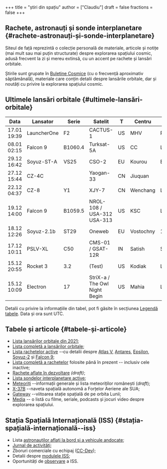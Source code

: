 +++
title = "știri din spațiu"
author = ["Claudiu"]
draft = false
fractions = false
+++

## Rachete, astronauți și sonde interplanetare {#rachete-astronauți-și-sonde-interplanetare}

Siteul de față reprezintă o colecție personală de materiale, articole și notițe (mai mult sau mai puțin structurate) despre explorarea spațiului cosmic, adusă frecvent la zi și mereu extinsă, cu un accent pe rachete și lansări orbitale.

Știrile sunt grupate în [Buletine Cosmice](/bul) (cu o frecvență aproximativ săptămânală), materiale care conțin detalii despre lansările orbitale, dar și noutăți cu privire la explorarea spațiului cosmic.


## Ultimele lansări orbitale {#ultimele-lansări-orbitale}

| Data        | Lansator    | Serie   | Satelit                       | T  | Centru    | Rampă   | R. | Bul             |
|-------------|-------------|---------|-------------------------------|----|-----------|---------|----|-----------------|
| 17.01 19:39 | LauncherOne | F2      | CACTUS-1                      | US | MHV       | RW12/30 | S  | [103](/bul/103) |
| 08.01 02:15 | Falcon 9    | B1060.4 | Turksat-5A                    | US | CC        | LC40    | S  | [103](/bul/103) |
| 29.12 16:42 | Soyuz-ST-A  | VS25    | CSO-2                         | EU | Kourou    | ELS     | S  | [102](/bul/102) |
| 27.12 15:44 | CZ-4C       |         | Yaogan-33                     | CN | Jiuquan   |         | S  | [102](/bul/102) |
| 22.12 04:37 | CZ-8        | Y1      | XJY-7                         | CN | Wenchang  | LC2     | S  | [102](/bul/102) |
| 19.12 14:00 | Falcon 9    | B1059.5 | NROL-108 / USA-312 USA-313    | US | KSC       | LC39A   | S  | [102](/bul/102) |
| 18.12 12:26 | Soyuz-2.1b  | ST29    | Oneweb                        | EU | Vostochny | 1S      | S  | [102](/bul/102) |
| 17.12 10:11 | PSLV-XL     | C50     | CMS-01 / GSAT-12R             | IN | Satish    | SLP     | S  | [102](/bul/102) |
| 15.12 20:55 | Rocket 3    | 3.2     | (Test)                        | US | Kodiak    | LP3B    | F  | [101](/bul/101) |
| 15.12 10:09 | Electron    | 17      | StriX-a / The Owl Night Begin | US | Mahia     | LC1     | S  | [101](/bul/101) |

Detalii cu privire la informațiile din tabel, pot fi găsite în secțiunea [Legendă tabele](/t/legenda_tabele). Data și ora sunt UTC.


## Tabele și articole {#tabele-și-articole}

-   [Lista lansărilor orbitale din 2021](/t/l2021);
-   [Lista completă a lansărilor orbitale](/t/lansari);
-   [Lista rachetelor active](/r/rachete_active) --cu detalii despre [Atlas V](/r/atlasv), [Antares](/r/antares), [Epsilon](/r/epsilon), [Soyuz-2](/r/soyuz-2) și [Falcon 9](/r/falcon9);
-   [Lista completă a rachetelor](/r/rachete) folosite până în prezent -- inclusiv cele inactive;
-   [Rachete aflate în dezvoltare](/r/viitor) _(draft)_;
-   [Lista sondelor interplanetare active](/m/sonde);
-   [Meteoriți](/m/meteoriti) --informații generale și lista meteoriților românești (_draft_);
-   [X-37B](/m/x37b) --naveta spațială autonomă a Forțelor Aeriene ale SUA;
-   [Gateway](/m/gateway) --viitoarea stație spațială de pe orbita Lunii;
-   [Media](/m/media) -- o listă cu filme, seriale, podcasts și jocuri video despre explorarea spațiului.


## Stația Spațială Internațională (ISS) {#stația-spațială-internațională--iss}

-   Lista [astronauților aflați la bord și a vehicule andocate](/iss/iss/);
-   [Jurnal de activități](/iss/jurnal);
-   Zboruri comerciale cu echipaj ([CC-Dev](/iss/ccdev));
-   Detalii despre [modulele ISS](/iss/module);
-   Oportunități de [observare](https://www.heavens-above.com/PassSummary.aspx?satid=25544&lat=46.7712&lng=23.6236&loc=Cluj-Napoca&alt=0&tz=EET) a ISS.